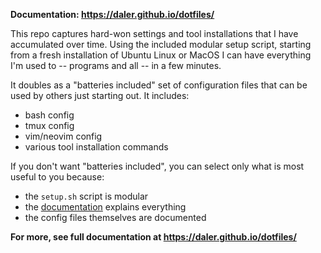 **Documentation: https://daler.github.io/dotfiles/**

This repo captures hard-won settings and tool installations that I have
accumulated over time. Using the included modular setup script, starting from
a fresh installation of Ubuntu Linux or MacOS I can have everything I'm used to
-- programs and all -- in a few minutes.

It doubles as a "batteries included" set of configuration files that can be used
by others just starting out. It includes:

- bash config
- tmux config
- vim/neovim config
- various tool installation commands

If you don't want "batteries included", you can select only what is most useful
to you because:

- the `setup.sh` script is modular
- the [documentation]( https://daler.github.io/dotfiles/) explains everything
- the config files themselves are documented

**For more, see full documentation at https://daler.github.io/dotfiles/**

